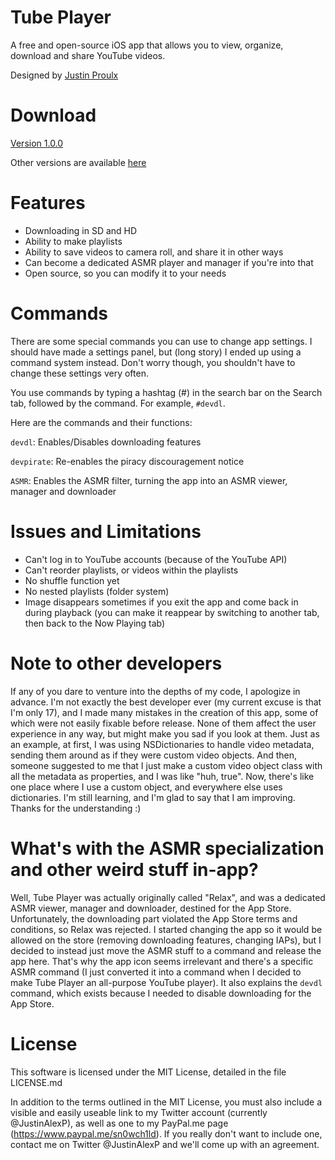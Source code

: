 # Tube Player
A free and open-source iOS app that allows you to view, organize, download and share YouTube videos.

Designed by [Justin Proulx](https://www.twitter.com/justinalexp)

# Download
[Version 1.0.0](https://github.com/Sn0wCh1ld/Tube-Player/releases/download/1.0.0/Tube.Player.1.0.0.ipa)

Other versions are available [here](https://github.com/Sn0wCh1ld/Tube-Player/releases)

# Features
- Downloading in SD and HD
- Ability to make playlists
- Ability to save videos to camera roll, and share it in other ways
- Can become a dedicated ASMR player and manager if you're into that
- Open source, so you can modify it to your needs

# Commands
There are some special commands you can use to change app settings. I should have made a settings panel, but (long story) I ended up using a command system instead. Don't worry though, you shouldn't have to change these settings very often.

You use commands by typing a hashtag (#) in the search bar on the Search tab, followed by the command. For example, `#devdl`.

Here are the commands and their functions:

`devdl`: Enables/Disables downloading features

`devpirate`: Re-enables the piracy discouragement notice

`ASMR`: Enables the ASMR filter, turning the app into an ASMR viewer, manager and downloader

# Issues and Limitations
- Can't log in to YouTube accounts (because of the YouTube API)
- Can't reorder playlists, or videos within the playlists
- No shuffle function yet
- No nested playlists (folder system)
- Image disappears sometimes if you exit the app and come back in during playback (you can make it reappear by switching to another tab, then back to the Now Playing tab)

# Note to other developers
If any of you dare to venture into the depths of my code, I apologize in advance. I'm not exactly the best developer ever (my current excuse is that I'm only 17), and I made many mistakes in the creation of this app, some of which were not easily fixable before release. None of them affect the user experience in any way, but might make you sad if you look at them. Just as an example, at first, I was using NSDictionaries to handle video metadata, sending them around as if they were custom video objects. And then, someone suggested to me that I just make a custom video object class with all the metadata as properties, and I was like "huh, true". Now, there's like one place where I use a custom object, and everywhere else uses dictionaries. I'm still learning, and I'm glad to say that I am improving. Thanks for the understanding :)

# What's with the ASMR specialization and other weird stuff in-app?
Well, Tube Player was actually originally called "Relax", and was a dedicated ASMR viewer, manager and downloader, destined for the App Store. Unfortunately, the downloading part violated the App Store terms and conditions, so Relax was rejected. I started changing the app so it would be allowed on the store (removing downloading features, changing IAPs), but I decided to instead just move the ASMR stuff to a command and release the app here. That's why the app icon seems irrelevant and there's a specific ASMR command (I just converted it into a command when I decided to make Tube Player an all-purpose YouTube player). It also explains the `devdl` command, which exists because I needed to disable downloading for the App Store.

# License
This software is licensed under the MIT License, detailed in the file LICENSE.md

In addition to the terms outlined in the MIT License, you must also include a visible and easily useable link to my Twitter account (currently @JustinAlexP), as well as one to my PayPal.me page (https://www.paypal.me/sn0wch1ld). If you really don't want to include one, contact me on Twitter @JustinAlexP and we'll come up with an agreement.
